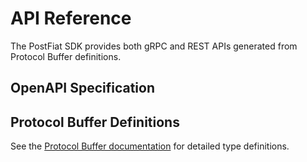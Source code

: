 # API Reference

The PostFiat SDK provides both gRPC and REST APIs generated from Protocol Buffer definitions.

## OpenAPI Specification

<swagger-ui src="../../../generated/api/openapi_v2_generated.swagger.json"/>

## Protocol Buffer Definitions

See the [Protocol Buffer documentation](../generated/proto/index.md) for detailed type definitions.